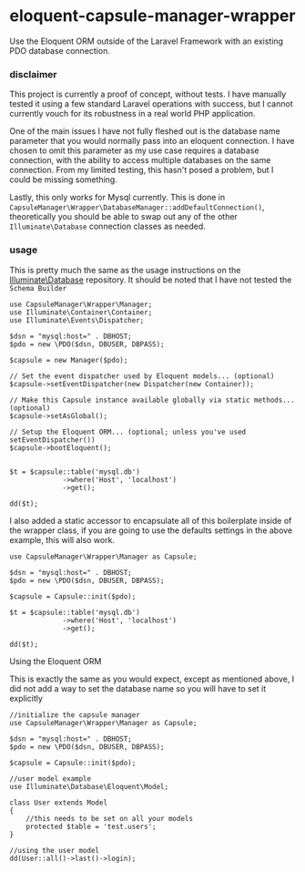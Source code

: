 # eloquent-capsule-manager-wrapper
Use the Eloquent ORM outside of the Laravel Framework with an existing PDO database connection.

### disclaimer

This project is currently a proof of concept, without tests. I have manually tested it using a few standard 
Laravel operations with success, but I cannot currently vouch for its robustness in a real world PHP application.

One of the main issues I have not fully fleshed out is the database name parameter that you would normally
pass into an eloquent connection.  I have chosen to omit this parameter as my use case requires a database connection, 
with the ability to access multiple databases on the same connection.  From my limited testing, this hasn't posed a problem, 
but I could be missing something.

Lastly, this only works for Mysql currently. This is done in `CapsuleManager\Wrapper\DatabaseManager::addDefaultConnection()`, 
theoretically you should be able to swap out any of the other `Illuminate\Database` connection classes as needed.

### usage

This is pretty much the same as the usage instructions on the [Illuminate\Database](https://github.com/illuminate/database)
repository. It should be noted that I have not tested the `Schema Builder`

	use CapsuleManager\Wrapper\Manager;
    use Illuminate\Container\Container;
    use Illuminate\Events\Dispatcher;
    
    $dsn = "mysql:host=" . DBHOST;
    $pdo = new \PDO($dsn, DBUSER, DBPASS);
    
    $capsule = new Manager($pdo);
    
    // Set the event dispatcher used by Eloquent models... (optional)
    $capsule->setEventDispatcher(new Dispatcher(new Container));
    
    // Make this Capsule instance available globally via static methods... (optional)
    $capsule->setAsGlobal();
    
    // Setup the Eloquent ORM... (optional; unless you've used setEventDispatcher())
    $capsule->bootEloquent();
    
    
    $t = $capsule::table('mysql.db')
    			 ->where('Host', 'localhost')
    			 ->get();
    
    dd($t);

I also added a static accessor to encapsulate all of this boilerplate inside of the wrapper class, if you are
going to use the defaults settings in the above example, this will also work.

	use CapsuleManager\Wrapper\Manager as Capsule;
    
    $dsn = "mysql:host=" . DBHOST;
    $pdo = new \PDO($dsn, DBUSER, DBPASS);
    
    $capsule = Capsule::init($pdo);
    
	$t = $capsule::table('mysql.db')
				 ->where('Host', 'localhost')
				 ->get();
	
	dd($t);
	
Using the Eloquent ORM

This is exactly the same as you would expect, except as mentioned above, I did not add a way to set the database name
so you will have to set it explicitly

	//initialize the capsule manager
	use CapsuleManager\Wrapper\Manager as Capsule;
	
	$dsn = "mysql:host=" . DBHOST;
	$pdo = new \PDO($dsn, DBUSER, DBPASS);
	
	$capsule = Capsule::init($pdo);

	//user model example
	use Illuminate\Database\Eloquent\Model;
    
    class User extends Model
    {
    	//this needs to be set on all your models
    	protected $table = 'test.users';
    }
    
    //using the user model
   	dd(User::all()->last()->login);

